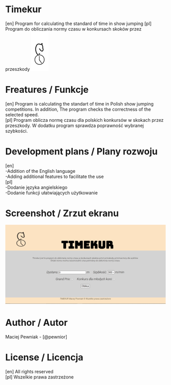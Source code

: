 # Timekur
[en] Program for calculating the standard of time in show jumping 
[pl] Program do obliczania normy czasu w konkursach skoków przez przeszkody
![logo Timekur](Timekur/img/logo1.png)
# Freatures / Funkcje
[en] Program is calculating the standart of time in Polish show jumping competitions.
In addition, The program checks the correctness of the selected speed.</br>
[pl] Program oblicza normę czasu dla polskich konkursów w skokach przez przeszkody.
W dodatku program sprawdza poprawność wybranej szybkości.
# Development plans / Plany rozwoju
[en] </br>
-Addition of the English language</br>
-Adding additional features to facilitate the use</br>
[pl]</br>
-Dodanie języka angielskiego</br>
-Dodanie funkcji ułatwiających użytkowanie
# Screenshot / Zrzut ekranu
![Screenshot](Timekur/img/Screenshot.png)
# Author / Autor
Maciej Pewniak - [@pewnior]
# License / Licencja
[en] All rights reserved </br>
[pl] Wszelkie prawa zastrzeżone
